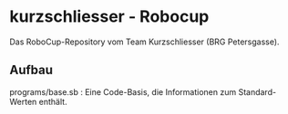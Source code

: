 # kurzschliesser - Robocup


Das RoboCup-Repository vom Team Kurzschliesser (BRG Petersgasse).

## Aufbau

programs/base.sb : Eine Code-Basis, die Informationen zum Standard-Werten enthält.
